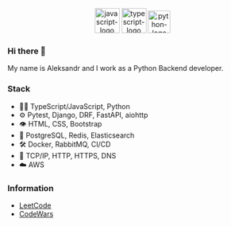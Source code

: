 
<div style="text-align: center;">
    <img src="https://github.com/no80dy/no80dy/assets/127035207/a25061ac-691c-431e-b4db-d13635a569dd" alt="javascript-logo" width="50px" />
    <img src="https://github.com/no80dy/no80dy/assets/127035207/09ed26fa-a9b5-485b-abb8-ca167c899886" alt="typescript-logo" width="50px" />
    <img src="https://github.com/no80dy/no80dy/assets/127035207/a92d4197-6c24-41f4-b5c2-cedc891b915e" alt="python-logo" width="45px" />
</div>

### Hi there 👋

My name is Aleksandr and I work as a Python Backend developer.

### Stack
- 👨‍💻 TypeScript/JavaScript, Python
- ⚙️ Pytest, Django, DRF, FastAPI, aiohttp
- 👁️ HTML, CSS, Bootstrap
- 💽 PostgreSQL, Redis, Elasticsearch
- 🛠️ Docker, RabbitMQ, CI/CD
- 🔌 TCP/IP, HTTP, HTTPS, DNS
- ☁️ AWS

### Information
- [LeetCode](https://leetcode.com/no80dy/)
- [CodeWars](https://www.codewars.com/users/no80dy)

